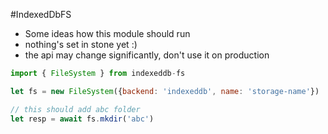 #IndexedDbFS

* Some ideas how this module should run
* nothing's set in stone yet :)
* the api may change significantly, don't use it on production

```javascript
import { FileSystem } from indexeddb-fs

let fs = new FileSystem({backend: 'indexeddb', name: 'storage-name'})

// this should add abc folder
let resp = await fs.mkdir('abc')
```

